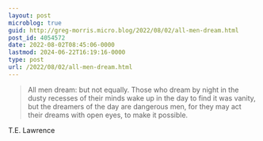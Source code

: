 ```yaml
---
layout: post
microblog: true
guid: http://greg-morris.micro.blog/2022/08/02/all-men-dream.html
post_id: 4054572
date: 2022-08-02T08:45:06-0000
lastmod: 2024-06-22T16:19:16-0000
type: post
url: /2022/08/02/all-men-dream.html
---
```

> All men dream: but not equally. Those who dream by night in the dusty recesses of their minds wake up in the day to find it was vanity, but the dreamers of the day are dangerous men, for they may act their dreams with open eyes, to make it possible.

T.E. Lawrence
